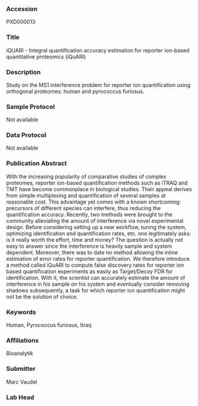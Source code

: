 ### Accession
PXD000013

### Title
iQUARI -  Integral quantification accuracy estimation for reporter ion-based quantitative proteomics (iQuARI)

### Description
Study on the MS1 interference problem for reporter ion quantification using orthogonal proteomes: human and pyrococcus furiosus.

### Sample Protocol
Not available

### Data Protocol
Not available

### Publication Abstract
With the increasing popularity of comparative studies of complex proteomes, reporter ion-based quantification methods such as iTRAQ and TMT have become commonplace in biological studies. Their appeal derives from simple multiplexing and quantification of several samples at reasonable cost. This advantage yet comes with a known shortcoming: precursors of different species can interfere, thus reducing the quantification accuracy. Recently, two methods were brought to the community alleviating the amount of interference via novel experimental design. Before considering setting up a new workflow, tuning the system, optimizing identification and quantification rates, etc. one legitimately asks: is it really worth the effort, time and money? The question is actually not easy to answer since the interference is heavily sample and system dependent. Moreover, there was to date no method allowing the inline estimation of error rates for reporter quantification. We therefore introduce a method called iQuARI to compute false discovery rates for reporter ion based quantification experiments as easily as Target/Decoy FDR for identification. With it, the scientist can accurately estimate the amount of interference in his sample on his system and eventually consider removing shadows subsequently, a task for which reporter ion quantification might not be the solution of choice.

### Keywords
Human, Pyrococcus furiosus, Itraq

### Affiliations
Bioanalytik

### Submitter
Marc Vaudel

### Lab Head


